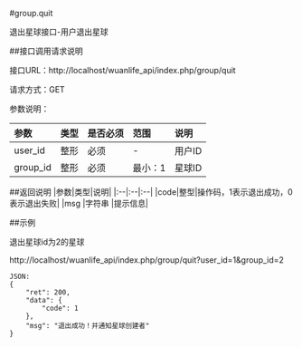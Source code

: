 #group.quit

退出星球接口-用户退出星球

##接口调用请求说明

接口URL：http://localhost/wuanlife_api/index.php/group/quit

请求方式：GET

参数说明：

|参数|类型|是否必须|范围|说明|
|:--|:--|:--|:--|:--|
|user_id|整形|必须|-|用户ID|
|group_id|整形|必须|最小：1 |星球ID|

##返回说明
|参数|类型|说明|
|:--|:--|:--|
|code|整型|操作码，1表示退出成功，0表示退出失败|
|msg                  |字符串 |提示信息|

##示例

退出星球id为2的星球

http://localhost/wuanlife_api/index.php/group/quit?user_id=1&group_id=2


    JSON:
    {
        "ret": 200,
        "data": {
            "code": 1
        },
        "msg": "退出成功！并通知星球创建者"
    }

